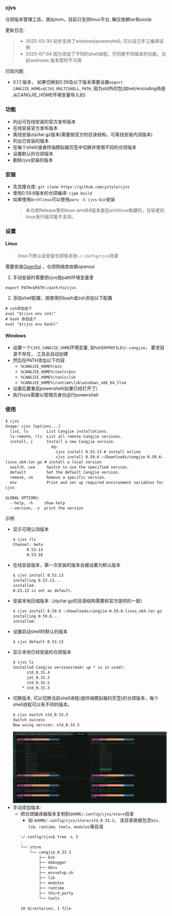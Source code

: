 ### cjvs
仓颉版本管理工具，类似nvm，目前只支持linux平台, 解压依赖tar和unzip

更新日志: 
> - 2025-03-30 初步支持了windows(powershell), 可以自己手工编译试用
> - 2025-07-04 因为添加了不同的shell进程，可切换不同版本的功能，当前widnows 版本暂时不可用


已知问题:
- 0.1.1 版本， 如果切换到0.59及以下版本需要设置`export CANGJIE_HOME=$CJVS_MULTISHELL_PATH`, 因为std外的包(如net/encoding待是从CANGJIE_HOME环境变量导入的)

### 功能
- 列出可在线安装的官方发布版本
- 在线安装官方发布版本
- 离线安装zip/tar.gz版本(需要按官方的目录结构，可离线安装内测版本)
- 列出已安装的版本
- 在每个shell/或者终端模拟器页签中切换并使用不同的仓颉版本
- 设置默认的仓颉版本
- 删除cjvs安装的版本

### 安装
- 先克隆仓库: `git clone https://github.com/ystyle/cjvs`  
- 使用0.59.6版本的仓颉编译: `cjpm build`
- 如果使用`Archlinux`可以使用`paru -S cjvs-bin`安装
  >本仓库Release里的linux-amd64版本是在archlinux构建的，在较老的linux发行版可能不支持。

### 设置

#### Linux
>linux下默认会安装仓颉版本到`~/.config/cjvs`目录

需要安装[OpenSsl](https://cangjie-lang.cn/docs?url=%2F0.53.18%2Fuser_manual%2Fsource_zh_cn%2FAppendix%2Flinux_toolchain_install.html) ，仓颉网络库依赖openssl

1. 手动安装时需要把cjvs放path环境变量里
  ```shell
  export PATH=$PATH:/path/to/cjvs
  ```
2. 添加shell配置，按使用的bash或zsh添加以下配置
  ```shell
  # zsh添加这个
  eval "$(cjvs env zsh)"
  # bash 添加这个
  eval "$(cjvs env bash)"
  ```


#### Windows
- 设置一个`CJVS_CANGJIE_HOME`环境变量, 如`%USERPROFILE%/.cangjie`， 要求目录不存在， 工具会自动创建
- 然后在PATH添加以下内容
  - `%CANGJIE_HOME%\bin`
  - `%CANGJIE_HOME%\tools\bin`
  - `%CANGJIE_HOME%\tools\lib`
  - `%CANGJIE_HOME%\runtime\lib\windows_x86_64_llvm`
- 设置后要重启powershell(如果已经打开了）
- 执行cjvs需要以管理员身份运行powershell


### 使用
```shell
$ cjvs
Usage: cjvs [options...]
  list, ls        List Cangjie installations.
  ls-remote, rls  List all remote Cangjie versions.
  install, i      Install a new Cangjie version. 
                    eg: 
                      cjvs install 0.53.13 # install online
                      cjvs install 0.59.6 ~/Downloads/cangjie-0.59.6-linux_x64.tar.gz # install a local version
  switch, use     Switch to use the specified version.
  default         Set the default Cangjie version.
  remove, rm      Remove a specific version.
  env             Print and set up required environment variables for cjvs

GLOBAL OPTIONS:
  --help, -h     show help
  --version, -v  print the version
```

示例
- 显示可用公测版本
  ```shell
  $ cjvs rls            
  Channel: beta
        0.53.13
        0.53.18
  ```
- 在线安装版本，第一次安装的版本会被设置为默认版本
  ```shell
  $ cjvs install 0.53.13
  installing 0.53.13...
  installed.
  0.53.13 is set as default.
  ```
- 安装本地压缩版本（zip/tar.gz的目录结构需要和官方提供的一致）
  ```shell
  $ cjvs install 0.59.6 ~/Downloads/cangjie-0.59.6-linux_x64.tar.gz
  installing 0.59.6...
  installed.
  ```
- 设置启动shell时默认的版本
  ```shell
  $ cjvs default 0.53.13
  ```
- 显示本地已经安装的仓颉版本
    ```shell
    $ cjvs ls
    Installed Cangjie versions(makr up * is in used):
    	  std_0.31.4
    	  jet_0.33.3
    	  std_0.32.5
    	* std_0.33.3
    ``` 
- 切换版本, 可以切换当前shell进程(或终端模拟器的页签)的仓颉版本，每个shell进程可以有不同的版本。
    ```shell
    $ cjvs switch std_0.33.3
    Switch success
    Now using version: std_0.33.3
    ```
    ![mult shell](assets/multishell.png)
- 手动添加版本: 
  - 把仓颉编译器版本复制到`$HOME/.config/cjvs/store`目录
    - 如 `$HOME/.config/cjvs/store/std_0.33.3`， 该目录直接包含`bin、lib、runtime、tools、modules`等目录 
    ```shell
    ~/.config/cjvs$ tree -L 3
    .
    └── store
        └── cangjie_0.33.3
            ├── bin
            ├── debugger
            ├── docs
            ├── envsetup.sh
            ├── lib
            ├── modules
            ├── runtime
            ├── third_party
            └── tools

    10 directories, 1 file
    ```

